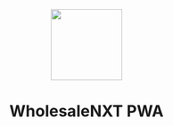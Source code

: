 <div align='center'>
  <img width='128' height='128' src='https://raw.githubusercontent.com/BazaarNXT/wholesalenxt-frontend/main/public/meta/wnxt-app-icon.png?token=ACIRSB66I4T6ZRGE4XPQUHDBY2ZLE'/>
  <br/>
  <h1>WholesaleNXT PWA</h1>
</div>

